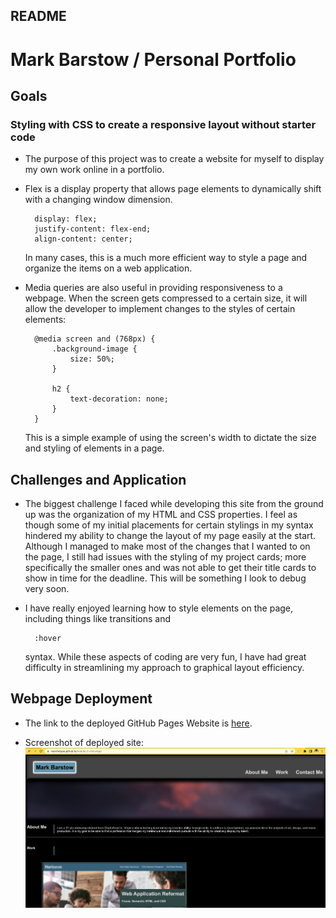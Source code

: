 ## README

# Mark Barstow / Personal Portfolio

## Goals

### Styling with CSS to create a responsive layout without starter code

- The purpose of this project was to create a website for myself to display my own work online in a portfolio.

- Flex is a display property that allows page elements to dynamically shift with a changing window dimension.

        display: flex;
        justify-content: flex-end;
        align-content: center;

    In many cases, this is a much more efficient way to style a page and organize the items on a web application.

- Media queries are also useful in providing responsiveness to a webpage. When the screen gets compressed to a certain size, it will allow the developer to implement changes to the styles of certain elements:

        @media screen and (768px) {
            .background-image {
                size: 50%;
            }

            h2 {
                text-decoration: none;
            }
        }

    This is a simple example of using the screen's width to dictate the size and styling of elements in a page. 

## Challenges and Application

- The biggest challenge I faced while developing this site from the ground up was the organization of my HTML and CSS properties. I feel as though some of my initial placements for certain stylings in my syntax hindered my ability to change the layout of my page easily at the start. Although I managed to make most of the changes that I wanted to on the page, I still had issues with the styling of my project cards; more specifically the smaller ones and was not able to get their title cards to show in time for the deadline. This will be something I look to debug very soon.

- I have really enjoyed learning how to style elements on the page, including things like transitions and 

        :hover 

    syntax. While these aspects of coding are very fun, I have had great difficulty in streamlining my approach to graphical layout efficiency.

## Webpage Deployment

- The link to the deployed GitHub Pages Website is [here](https://marchetype.github.io/module-2-challenge/).

- Screenshot of deployed site: 
![Deployed Site](./assets/images/deployed-mod2-ss.png)



